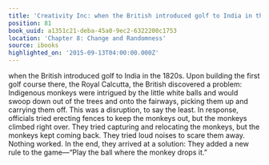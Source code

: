 ```yaml
---
title: 'Creativity Inc: when the British introduced golf to India in the 1820s. Upon…'
position: 81
book_uuid: a1351c21-deba-45a0-9ec2-6322200c1753
location: 'Chapter 8: Change and Randomness'
source: ibooks
highlighted_on: '2015-09-13T04:00:00.000Z'
---
```


when the British introduced golf to India in the 1820s. Upon building the first golf course there, the Royal Calcutta, the British discovered a problem: Indigenous monkeys were intrigued by the little white balls and would swoop down out of the trees and onto the fairways, picking them up and carrying them off. This was a disruption, to say the least. In response, officials tried erecting fences to keep the monkeys out, but the monkeys climbed right over. They tried capturing and relocating the monkeys, but the monkeys kept coming back. They tried loud noises to scare them away. Nothing worked. In the end, they arrived at a solution: They added a new rule to the game—“Play the ball where the monkey drops it.”